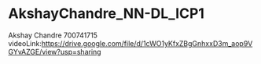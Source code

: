 # AkshayChandre_NN-DL_ICP1
Akshay Chandre
700741715
videoLink:https://drive.google.com/file/d/1cWO1yKfxZBgGnhxxD3m_aop9VGYvAZGE/view?usp=sharing
